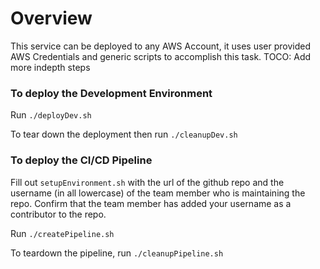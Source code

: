 # Overview
This service can be deployed to any AWS Account, it uses user provided AWS Credentials and generic scripts to accomplish this task. TOCO: Add more indepth steps

### To deploy the Development Environment

Run `./deployDev.sh`

To tear down the deployment then run `./cleanupDev.sh`

### To deploy the CI/CD Pipeline

Fill out `setupEnvironment.sh` with the url of the github repo and the username (in all lowercase) of the 
team member who is maintaining the repo. Confirm that the team member has added your username as a contributor to the repo.

Run `./createPipeline.sh`

To teardown the pipeline, run `./cleanupPipeline.sh`
